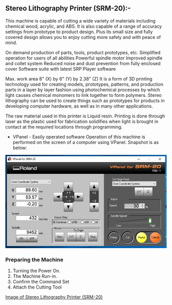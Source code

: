 ## Stereo Lithography Printer (SRM-20):-

This machine is capable of cutting a wide variety of materials including
chemical wood, acrylic, and ABS. It is also capable of a range of accuracy
settings from prototype to product design. Plus its small size and fully
covered design allows you to enjoy cutting more safely and with peace of
mind.

On demand production of parts, tools, product prototypes, etc.
Simplified operation for users of all abilities
Powerful spindle motor
Improved spindle and collet system
Reduced noise and dust prevention from fully enclosed cover
Software suite with latest SRP Player software

Max. work area 8" (X) by 6" (Y) by 2.38" (Z)
It is a form of 3D printing technology used for creating models, prototypes, patterns, and production parts in a layer by layer fashion using photochemical processes by which light causes chemical monomers to link together to form polymers. Stereo lithography can be used to create things such as prototypes for products in developing computer hardware, as well as in many other applications.

The raw material used in this printer is Liquid resin. Printing is done through laser as the plastic used for fabrication solidifies when light is brought in contact at the required locations through programming.

- VPanel - Easily operated software
Operation of this machine is performed on the screen of a computer using
VPanel. Snapshot is as below:

![Vpanel for operate SRM-20](/img/vpanel-srm-20.jpg)

### Preparing the Machine
1. Turning the Power On.
2. The Machine Run-in.
3. Confirm the Command Set
4. Attach the Cutting Tool

[Image of Stereo Lithography Printer (SRM-20)](/img/stereo-lithography-printer.jpg)